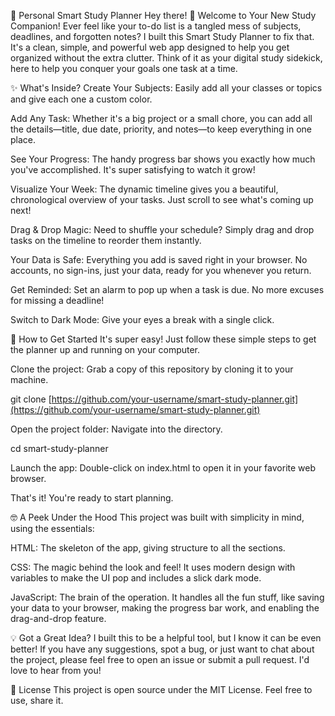 🚀 Personal Smart Study Planner
Hey there! 👋 Welcome to Your New Study Companion!
Ever feel like your to-do list is a tangled mess of subjects, deadlines, and forgotten notes? I built this Smart Study Planner to fix that. It's a clean, simple, and powerful web app designed to help you get organized without the extra clutter. Think of it as your digital study sidekick, here to help you conquer your goals one task at a time.

✨ What's Inside?
Create Your Subjects: Easily add all your classes or topics and give each one a custom color.

Add Any Task: Whether it's a big project or a small chore, you can add all the details—title, due date, priority, and notes—to keep everything in one place.

See Your Progress: The handy progress bar shows you exactly how much you've accomplished. It's super satisfying to watch it grow!

Visualize Your Week: The dynamic timeline gives you a beautiful, chronological overview of your tasks. Just scroll to see what's coming up next!

Drag & Drop Magic: Need to shuffle your schedule? Simply drag and drop tasks on the timeline to reorder them instantly.

Your Data is Safe: Everything you add is saved right in your browser. No accounts, no sign-ins, just your data, ready for you whenever you return.

Get Reminded: Set an alarm to pop up when a task is due. No more excuses for missing a deadline!

Switch to Dark Mode: Give your eyes a break with a single click.

🚀 How to Get Started
It's super easy! Just follow these simple steps to get the planner up and running on your computer.

Clone the project: Grab a copy of this repository by cloning it to your machine.

git clone [https://github.com/your-username/smart-study-planner.git](https://github.com/your-username/smart-study-planner.git)

Open the project folder: Navigate into the directory.

cd smart-study-planner

Launch the app: Double-click on index.html to open it in your favorite web browser.

That's it! You're ready to start planning.

🤓 A Peek Under the Hood
This project was built with simplicity in mind, using the essentials:

HTML: The skeleton of the app, giving structure to all the sections.

CSS: The magic behind the look and feel! It uses modern design with variables to make the UI pop and includes a slick dark mode.

JavaScript: The brain of the operation. It handles all the fun stuff, like saving your data to your browser, making the progress bar work, and enabling the drag-and-drop feature.

💡 Got a Great Idea?
I built this to be a helpful tool, but I know it can be even better! If you have any suggestions, spot a bug, or just want to chat about the project, please feel free to open an issue or submit a pull request. I'd love to hear from you!

📜 License
This project is open source under the MIT License. Feel free to use, share it.
